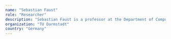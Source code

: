 ```yaml
---
name: "Sebastian Faust"
role: "Researcher"
description: "Sebastian Faust is a professor at the Department of Computer Science at the Technical University of Darmstadt (Germany) since 2017. He heads the group on Applied Cryptography, which focuses on applying the concepts of modern cryptography to new applications. Current main topics of interest are securing cryptographic implementations and developing new blockchain technology for improving scalability and security. Sebastian Faust obtained his doctorate in 2010 at the KU Leuven in Belgium. Afterwards, he was a postdoctoral fellow at Aarhus University and a Marie Curie IEF fellow at the EPFL in Switzerland. He is a recipient of the Emmy Noether grant from the German Science Foundation, a Marie-Curie Intra-European Fellowship and a co-receipient of Ethereum Research grant on the Perun Network. Sebastian has published more than 50 scientific papers at top venues including CRYPTO, EUROCRYPT, ACM CCS and IEEE S&amp;P, and has received the EUROCRYPT 2014 Best paper award."
organization: "TU Darmstadt"
country: "Germany"
---
```

